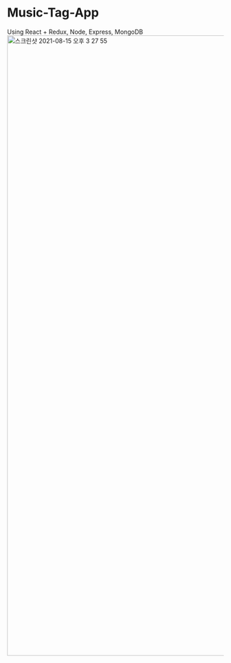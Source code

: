 # Music-Tag-App
Using React + Redux, Node, Express, MongoDB
<img width="1440" alt="스크린샷 2021-08-15 오후 3 27 55" src="https://user-images.githubusercontent.com/83223501/129469453-b53fb18a-b5e6-4225-ba1a-b1c940a9cbda.png">
